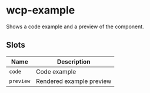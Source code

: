 # wcp-example

Shows a code example and a preview of the component.

## Slots

| Name      | Description              |
|-----------|--------------------------|
| `code`    | Code example             |
| `preview` | Rendered example preview |
